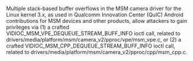 Multiple stack-based buffer overflows in the MSM camera driver for the Linux kernel 3.x, as used in Qualcomm Innovation Center (QuIC) Android contributions for MSM devices and other products, allow attackers to gain privileges via (1) a crafted VIDIOC_MSM_VPE_DEQUEUE_STREAM_BUFF_INFO ioctl call, related to drivers/media/platform/msm/camera_v2/pproc/vpe/msm_vpe.c, or (2) a crafted VIDIOC_MSM_CPP_DEQUEUE_STREAM_BUFF_INFO ioctl call, related to drivers/media/platform/msm/camera_v2/pproc/cpp/msm_cpp.c.